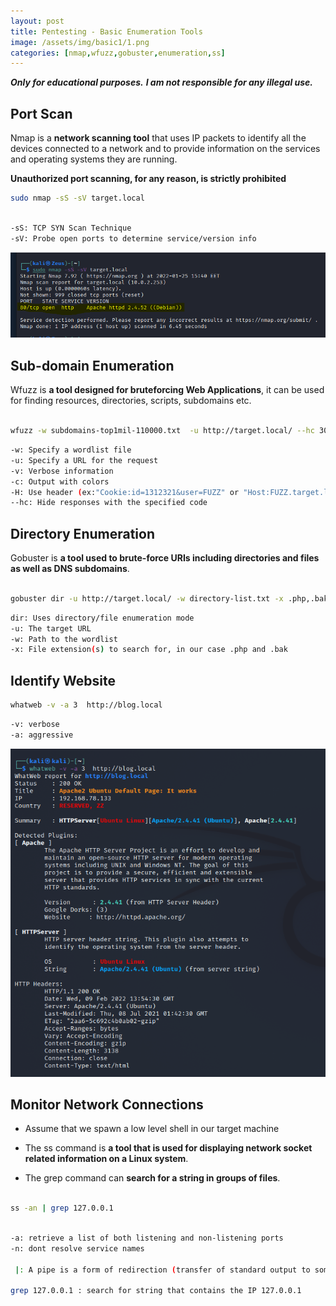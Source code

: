 ```yaml
---
layout: post
title: Pentesting - Basic Enumeration Tools
image: /assets/img/basic1/1.png
categories: [nmap,wfuzz,gobuster,enumeration,ss]
---
```


***Only for educational purposes.***
***I am not responsible for any illegal use.***


## Port Scan

Nmap is a **network scanning tool** that uses IP packets to identify all the devices connected to a network and to provide information on the services and operating systems they are running.

**Unauthorized port scanning, for any reason, is strictly prohibited**

```bash
sudo nmap -sS -sV target.local
```

```bash

-sS: TCP SYN Scan Technique
-sV: Probe open ports to determine service/version info

```

![image](/assets/img/basic1/1.png)

## Sub-domain Enumeration

Wfuzz is **a tool designed for bruteforcing Web Applications**, it can be used for finding resources, directories, scripts, subdomains etc.

```bash

wfuzz -w subdomains-top1mil-110000.txt  -u http://target.local/ --hc 301 -v -c -H "Host:FUZZ.target.local"

```

```bash
-w: Specify a wordlist file
-u: Specify a URL for the request
-v: Verbose information
-c: Output with colors
-H: Use header (ex:"Cookie:id=1312321&user=FUZZ" or "Host:FUZZ.target.local")
--hc: Hide responses with the specified code
```

## Directory Enumeration

Gobuster is **a tool used to brute-force URIs including directories and files as well as DNS subdomains**.

```bash

gobuster dir -u http://target.local/ -w directory-list.txt -x .php,.bak

```

```bash
dir: Uses directory/file enumeration mode
-u: The target URL
-w: Path to the wordlist
-x: File extension(s) to search for, in our case .php and .bak
```

## Identify Website

```bash
whatweb -v -a 3  http://blog.local
```

```bash
-v: verbose
-a: aggressive
```

![image](/assets/img/basic1/2.png)


## Monitor Network Connections

- Assume that we spawn a low level shell in our target machine

- The ss command is **a tool that is used for displaying network socket related information on a Linux system**.

- The grep command can **search for a string in groups of files**.

```bash

ss -an | grep 127.0.0.1

```

```bash

-a: retrieve a list of both listening and non-listening ports
-n: dont resolve service names

 |: A pipe is a form of redirection (transfer of standard output to some other destination) that is used in Linux and other Unix-like operating systems to send the output of one command/program/process to another command/program/process for further processing.

grep 127.0.0.1 : search for string that contains the IP 127.0.0.1
```



